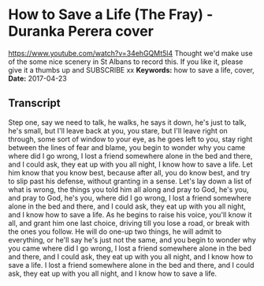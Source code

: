 # How to Save a Life (The Fray) - Duranka Perera cover
https://www.youtube.com/watch?v=34ehGQMt5l4
Thought we'd make use of the some nice scenery in St Albans to record this. If you like it, please give it a thumbs up and SUBSCRIBE xx
**Keywords:** how to save a life, cover, 
**Date:** 2017-04-23

## Transcript
 Step one, say we need to talk, he walks, he says it down, he's just to talk, he's small, but I'll leave back at you, you stare, but I'll leave right on through, some sort of window to your eye, as he goes left to you, stay right between the lines of fear and blame, you begin to wonder why you came where did I go wrong, I lost a friend somewhere alone in the bed and there, and I could ask, they eat up with you all night, I know how to save a life. Let him know that you know best, because after all, you do know best, and try to slip past his defense, without granting in a sense. Let's lay down a list of what is wrong, the things you told him all along and pray to God, he's you, and pray to God, he's you, where did I go wrong, I lost a friend somewhere alone in the bed and there, and I could ask, they eat up with you all night, and I know how to save a life. As he begins to raise his voice, you'll know it all, and grant him one last choice, driving till you lose a road, or break with the ones you follow. He will do one-up two things, he will admit to everything, or he'll say he's just not the same, and you begin to wonder why you came where did I go wrong, I lost a friend somewhere alone in the bed and there, and I could ask, they eat up with you all night, and I know how to save a life. I lost a friend somewhere alone in the bed and there, and I could ask, they eat up with you all night, and I know how to save a life.
